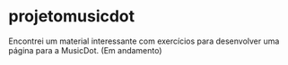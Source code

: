 # projetomusicdot

Encontrei um material interessante com exercícios para desenvolver uma página para a MusicDot.
(Em andamento)
